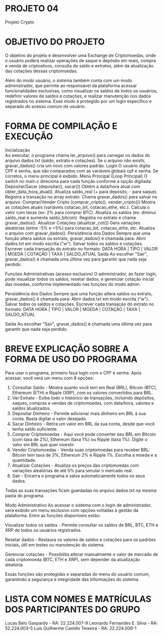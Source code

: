 # PROJETO 04
Projeto Crypto
 
# OBJETIVO DO PROJETO
O objetivo do projeto é desenvolver uma Exchange de Criptomoedas, onde o usuário poderá realizar operações de saque e depósito em reais, compra e venda de criptoativos, consulta de saldo e extratos, além da atualização das cotações dessas criptomoedas.

Além do modo usuário, o sistema também conta com um modo administrador, que permite ao responsável da plataforma acessar funcionalidades exclusivas, como visualizar os saldos de todos os usuários, redefinir valores de saldos e cotações, e realizar manutenção nos dados registrados no sistema. Esse modo é protegido por um login específico e separado do acesso comum de usuário.


# FORMA DE COMPILAÇÃO E EXECUÇÃO
Inicialização   
    Ao executar, o programa chama ler_arquivo() para carregar os dados do arquivo dados.txt (saldo, extrato e cotações).
    Se o arquivo não existir, gravar_dados() cria um novo com valores padrão.
Login
    O usuário digita CPF e senha, que são comparados com as variáveis globais cpf e senha.
    Se corretos, o menu principal é exibido.
Menu Principal (Loop Principal)
    O switch no main.c direciona para cada função conforme a opção digitada:
    Depositar/Sacar (depositar(), sacar())
        Obtém a data/hora atual com obter_data_hora_atual().
        Atualiza saldo_real (+ para depósito, - para saque).
        Registra a transação no array extrato.
        Chama gravar_dados() para salvar no arquivo.
    Comprar/Vender Cripto (comprar_cripto(), vender_cripto())
        Mostra as cotações atuais (variáveis cotacao_bit, cotacao_ethe, etc.).
        Calcula o valor com taxas (ex: 2% para comprar BTC).
        Atualiza os saldos (ex: diminui saldo_real e aumenta saldo_bitcoin).
        Registra no extrato e chama gravar_dados().
    Atualizar Cotações (atualizar_cot())
        Gera variações aleatórias (entre -5% e +5%) para cotacao_bit, cotacao_ethe, etc.
        Atualiza o arquivo com gravar_dados().
Persistência dos Dados
    Sempre que uma função altera saldos ou extrato, gravar_dados() é chamada para:
        Abrir dados.txt em modo escrita ("w").
        Salvar todos os saldos e cotações.
        Escrever cada transação do extrato no formato:
        DATA HORA | TIPO | VALOR | MOEDA | COTAÇÃO | TAXA | SALDO_ATUAL
Saída
    Ao escolher "Sair", gravar_dados() é chamada uma última vez para garantir que nada seja perdido.

Funções Administrativas (acesso exclusivo)
    O administrador, ao fazer login, pode visualizar todos os saldos, resetar dados, e gerenciar cotação inicial das moedas, conforme implementado nas funções do modo admin.

Persistência dos Dados
    Sempre que uma função altera saldos ou extrato, gravar_dados() é chamada para:
    Abrir dados.txt em modo escrita ("w").
    Salvar todos os saldos e cotações.
    Escrever cada transação do extrato no formato:
    DATA HORA | TIPO | VALOR | MOEDA | COTAÇÃO | TAXA | SALDO_ATUAL

Saída
    Ao escolher "Sair", gravar_dados() é chamada uma última vez para garantir que nada seja perdido.


# BREVE EXPLICAÇÃO SOBRE A FORMA DE USO DO PROGRAMA
Para usar o programa, primeiro faça login com o CPF e senha. Após acessar, você verá um menu com 8 opções:

1. Consultar Saldo - Mostra quanto você tem em Real (BRL), Bitcoin (BTC), Ethereum (ETH) e Ripple (XRP), com os valores convertidos para BRL.
2. Ver Extrato - Exibe todo o histórico de transações, incluindo depósitos, saques, compras e vendas de criptomoedas, com data/hora, valores e saldos atualizados.
3. Depositar Dinheiro - Permite adicionar mais dinheiro em BRL à sua conta. Basta digitar o valor desejado.
4. Sacar Dinheiro - Retira um valor em BRL da sua conta, desde que você tenha saldo suficiente.
5. Comprar Criptomoedas - Aqui você pode converter seu BRL em Bitcoin (com taxa de 2%), Ethereum (taxa 1%) ou Ripple (taxa 1%). Digite o valor em BRL que quer investir.
6. Vender Criptomoedas - Venda suas criptomoedas para receber BRL: Bitcoin tem taxa de 3%, Ethereum 2% e Ripple 1%. Escolha a moeda e a quantidade.
7. Atualizar Cotações - Atualiza os preços das criptomoedas com variações aleatórias de até 5% para simular o mercado real.
0. Sair - Encerra o programa e salva automaticamente todos os seus dados.

Todas as suas transações ficam guardadas no arquivo dados.txt na mesma pasta do programa.

Modo Administrativo
Ao acessar o sistema com o login de administrador, será exibido um menu exclusivo com opções voltadas à gestão da plataforma. Entre as funções disponíveis estão:

Visualizar todos os saldos - Permite consultar os saldos de BRL, BTC, ETH e XRP de todos os usuários registrados.

Resetar dados - Restaura os valores de saldos e cotações para os padrões iniciais, útil em testes ou manutenção do sistema.

Gerenciar cotações - Possibilita alterar manualmente o valor de mercado de cada criptomoeda (BTC, ETH e XRP), sem depender da atualização aleatória.

Essas funções são protegidas e separadas do menu do usuário comum, garantindo a segurança e integridade das informações do sistema.


# LISTA COM NOMES E MATRÍCULAS DOS PARTICIPANTES DO GRUPO
Lucas Belo Gaspardo - RA: 22.224.007-9
Leonardo Fernandes E. Silva - RA: 52.224.003-5
Luis Guilherme Camillo Teixeira - RA: 22.224.006-1
